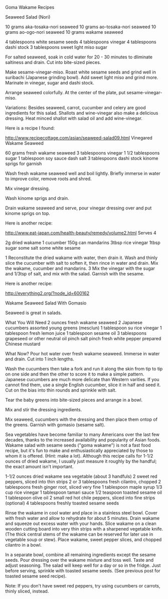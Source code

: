 ﻿Goma Wakame Recipes 


Seaweed Salad (Nori)

10 grams aka-tosaka-nori seaweed
10 grams ao-tosaka-nori seaweed
10 grams ao-ogo-nori seaweed
10 grams wakame seaweed

4 tablespoons white sesame seeds
4 tablespoons vinegar
4 tablespoons dashi stock 
3 tablespoons sweet light miso
sugar

For salted seaweed, soak in cold water for 20 - 30 minutes to
dliminate saltiness and drain. Cut into bite-sized pieces.

Make sesame-vinegar-miso. Roast white sesame seeds and grind well
in suribachi (Japanese grinding bowl). Add sweet light miso and
grind more. Marinate in vinegar, sugar and dashi stock.

Arrange seaweed colorfully. At the center of the plate, put
sesame-vinegar-miso.

Variations: Besides seaweed, carrot, cucumber and celery are good
ingredients for this salad. Shallots and wine-vinegar also make a
delicious dressing. Heat minced shallot with salad oil and add
wine-vinegar.  



Here is a recipe I found: 

http://www.recipecottage.com/asian/seaweed-salad09.html
Vinegared Wakame Seaweed 

60 grams fresh wakame seaweed
3 tablespoons vinegar
1 1/2 tablespoons sugar
1 tablespoon soy sauce
dash salt
3 tablespoons dashi stock
kinome sprigs for garnish 

Wash fresh wakame seaweed well and boil lightly. Briefly immerse
in water to improve color, remove roots and shred. 

Mix vinegar dressing. 

Wash kinome sprigs and drain. 

Drain wakame seaweed and serve, pour vinegar dressing over and put
kinome sprigs on top. 

Here is another recipe: 

http://www.eat-japan.com/health-beauty/remedy/volume2.html
Serves 4 

2g dried wakame
1 cucumber
150g can mandarins
3tbsp rice vinegar
1tbsp sugar
some salt
some white sesame

1 Reconstitute the dried wakame with water, then drain it. Wash and thinly slice the cucumber with salt to soften it, then rince in water and drain. Mix the wakame, cucumber
and mandarins.
3 Mix the vinegar with the sugar and 1/3tsp of salt, and mix with the salad. Garnish with the sesame. 

Here is another recipe: 

http://everything2.org/?node_id=600162 

Wakame Seaweed Salad With Gomasio 

Seaweed is great in salads. 

What You Will Need
2 ounces fresh wakame seaweed
2 Japanese cucumbers
assorted young greens (mesclun)
1 tablespoon su rice vinegar
1 tablespoon fresh lemon juice
1 tablespoon sesame oil
3 tablespoons grapeseed or other neutral oil
pinch salt
pinch fresh white pepper
prepared Chinese mustard 

What Now?
Pour hot water over fresh wakame seaweed. Immerse in water and drain. Cut into 1 inch lengths. 

Wash the cucumbers then take a fork and run it along the skin from tip to tip on one side and then the other to score it to make a simple pattern. Japanese cucumbers are much more delicate than Western varities. If you cannot find them, use a single English cucumber, slice it in half and seed it. Cut on the bias into thin rounds and sprinkle with salt. 

Tear the baby greens into bite-sized pieces and arrange in a bowl. 

Mix and stir the dressing ingredients. 

Mix seaweed, cucumbers with the dressing and then place them ontop of the greens. Garnish with gomasio (sesame salt). 
		

Sea vegetables have become familiar to many Americans over the last few decades, thanks to the increased availability and popularity of Asian foods. Wakame salad with sesame seeds ("goma wakame") is not a fast food recipe, but it's fun to make and enthusiastically appreciated by those to whom it is offered. (Hint: make a lot). Although this recipe calls for 1-1/2 ounces of dried wakame, I usually just measure it roughly by the handful; the exact amount isn't important.

1-1/2 ounces dried wakame sea vegetable (about 3 handfuls)
2 sweet red peppers, sliced into thin strips
2 or 3 tablespoons fresh cilantro, chopped
2 tablespoons fresh ginger root, sliced very fine
1 tablespoon maple syrup
1/3 cup rice vinegar
1 tablespoon tamari sauce
1/2 teaspoon toasted sesame oil
1 tablespoon olive oil
2 small red hot chile peppers, sliced into fine strips (optional)
4 tablespoons freshly toasted sesame seeds


Rinse the wakame in cool water and place in a stainless steel bowl. Cover with fresh water and allow to rehydrate for about 5 minutes. Drain wakame and squeeze out excess water with your hands. Slice wakame on a clean wooden cutting board into very thin strips with a sharpened vegetable knife. (The thick central stems of the wakame can be reserved for later use in vegetable soup or stew). Place wakame, sweet pepper slices, and chopped cilantro in a bowl.

In a separate bowl, combine all remaining ingredients except the sesame seeds. Pour dressing over the wakame mixture and toss well. Taste and adjust seasoning. The salad will keep well for a day or so in the fridge. Just before serving, sprinkle with toasted sesame seeds. (See previous post for toasted sesame seed recipe).

Note: If you don't have sweet red peppers, try using cucumbers or carrots, thinly sliced, instead.